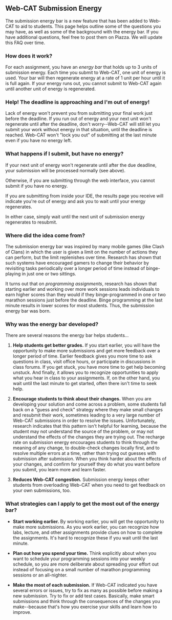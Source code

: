 ## Web-CAT Submission Energy

The submission energy bar is a new feature that has been added to Web-CAT to
aid to students.  This page helps outline some of the questions you may have,
as well as some of the background with the energy bar.  If you have additional
questions, feel free to post them on Piazza.  We will update this FAQ over time.


### How does it work?

For each assignment, you have an _energy bar_ that holds up to 3 units of
submission energy.  Each time you submit to Web-CAT, one unit of energy is
used.  Your bar will then regenerate energy at a rate of 1 unit per hour until
it is full again.  If your energy runs out, you cannot submit to Web-CAT
again until another unit of energy is regenerated.


### Help! The deadline is approaching and I'm out of energy!

Lack of energy won't prevent you from submitting your final work
just before the deadline.  If you run out of energy and your next unit won't
regenerate until after the deadline, don't worry--Web-CAT will still let you
submit your work without energy in that situation, until the deadline is
reached.  Web-CAT won't "lock you out" of submitting at the last minute even
if you have no energy left.


### What happens if I submit, but have no energy?

If your next unit of energy won't regenerate until after the due deadline,
your submission will be processed normally (see above).

Otherwise, if you are submitting through the web interface, you cannot submit
if you have no energy.

If you are submitting from inside your IDE, the results page you receive will
indicate you're out of energy and ask you to wait until your energy
regenerates.

In either case, simply wait until the next unit of submission energy
regenerates to resubmit.


### Where did the idea come from?

The submission energy bar was inspired by many mobile games (like Clash of
Clans) in which the user is given a limit on the number of actions they can
perform, but the limit replenishes over time.  Research has shown that such
systems have encouraged gamers to change their behavior by revisiting tasks
periodically over a longer period of time instead of binge-playing in just
one or two sittings.

It turns out that on _programming assignments_, research
has shown that starting earlier and working over more work sessions leads
individuals to earn higher scores than they would if they binge-programmed in
one or two marathon sessions just before the deadline. Binge programming at
the last minute results in lower scores for most students. Thus, the submission
energy bar was born.


### Why was the energy bar developed?

There are several reasons the energy bar helps students...

1.  **Help students get better grades.**  If you start earlier, you will have
    the opportunity to make more submissions and get more feedback over a
    longer period of time.  Earlier
    feedback gives you more time to ask questions in class, visit office hours,
    or participate in discussions in class forums.  If you get stuck, you have
    more time to get help becoming unstuck. And finally, it allows you
    to recognize opportunities to apply what you hear in class to your
    assignments.  If, on the other hand, you wait until the last minute to
    get started, often there isn't time to seek help.

2.  **Encourage students to think about their changes.** When you are
    developing your solution and come across a problem, some students fall
    back on a "guess and check" strategy where they make small changes and
    resubmit their work, sometimes leading to a very large number of Web-CAT
    submissions in order to resolve the issues.  Unfortunately, research
    indicates that this pattern isn't helpful for learning, because the
    student may not understand the source of the problem, or may not understand
    the effects of the changes they are trying out.  The recharge rate on
    submission energy encourages students to think through the meaning of
    any change, to double-check changes locally first, and to resolve
    multiple errors at a time, rather than trying out guesses with submission
    after submission.  When you think harder about the effects of your
    changes, and confirm for yourself they do what you want before you
    submit, you learn more and learn faster.

3.  **Reduces Web-CAT congestion.** Submission energy keeps other students
    from overloading Web-CAT when you need to get feedback on your own
    submissions, too.


### What strategies can I apply to get the most out of the energy bar?

-   **Start working earlier.** By working earlier, you will get the opportunity
    to make more submissions.  As you work earlier, you can recognize how labs,
    lecture, and other assignments provide clues on how to complete the
    assignments.  It's hard to recognize these if you wait until the last
    minute.

-   **Plan out how you spend your time.** Think explicitly about when you want
    to schedule your programming sessions into your weekly schedule, so you
    are more deliberate about spreading your effort out instead of focusing
    on a small number of marathon programming sessions or an all-nighter.

-   **Make the most of each submission.** If Web-CAT indicated you have
    several errors or issues, try to fix as many as possible before making a
    new submission.  Try to fix or add test cases.  Basically, make smart
    submissions and think through the consequences of the changes you
    make--because that's how you exercise your skills and learn how to improve.
